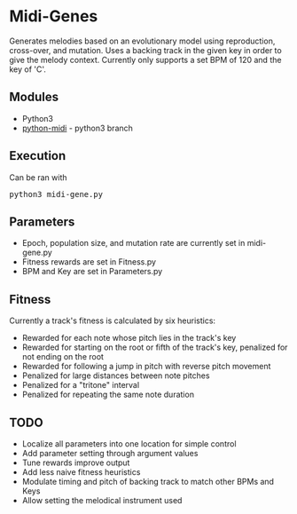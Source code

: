 # Midi-Genes
Generates melodies based on an evolutionary model using reproduction, cross-over, and mutation.
Uses a backing track in the given key in order to give the melody context.
Currently only supports a set BPM of 120 and the key of 'C'.

## Modules
* Python3
* [python-midi](https://github.com/vishnubob/python-midi) - python3 branch

## Execution
Can be ran with <pre>python3 midi-gene.py</pre>

## Parameters
* Epoch, population size, and mutation rate are currently set in midi-gene.py
* Fitness rewards are set in Fitness.py
* BPM and Key are set in Parameters.py

## Fitness
Currently a track's fitness is calculated by six heuristics:
* Rewarded for each note whose pitch lies in the track's key
* Rewarded for starting on the root or fifth of the track's key, penalized for not ending on the root
* Rewarded for following a jump in pitch with reverse pitch movement
* Penalized for large distances between note pitches
* Penalized for a "tritone" interval
* Penalized for repeating the same note duration

## TODO
* Localize all parameters into one location for simple control
* Add parameter setting through argument values
* Tune rewards improve output
* Add less naive fitness heuristics
* Modulate timing and pitch of backing track to match other BPMs and Keys
* Allow setting the melodical instrument used
